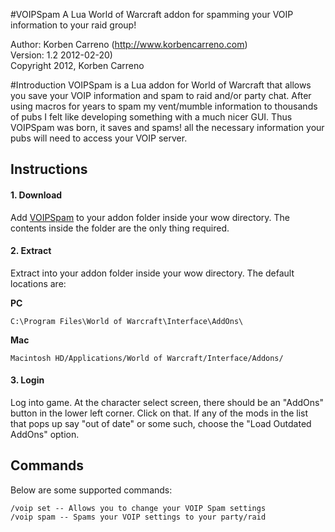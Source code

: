 #VOIPSpam
A Lua World of Warcraft addon for spamming your VOIP information to your raid group!

Author: Korben Carreno (http://www.korbencarreno.com)  
Version: 1.2 2012-02-20)   
Copyright 2012, Korben Carreno

#Introduction
VOIPSpam is a Lua addon for World of Warcraft that allows you save your VOIP information and spam to raid and/or party chat.
After using macros for years to spam my vent/mumble information to thousands of pubs I felt like developing something with a much nicer GUI.
Thus VOIPSpam was born, it saves and spams! all the necessary information your pubs will need to access your VOIP server. 

## Instructions

#### 1. Download
Add [VOIPSpam](https://github.com/KorbenC/VOIPSpam/archive/master.zip) to your addon folder inside your wow directory. The contents inside the folder are the only thing required.

#### 2. Extract
Extract into your addon folder inside your wow directory. The default locations are: 

**PC**
```
C:\Program Files\World of Warcraft\Interface\AddOns\
```
**Mac**
```
Macintosh HD/Applications/World of Warcraft/Interface/Addons/
```

#### 3. Login
Log into game. At the character select screen, there should be an "AddOns" button in the lower left corner. Click on that. If any of the mods in the list that pops up say "out of date" or some such, choose the "Load Outdated AddOns" option. 

## Commands
Below are some supported commands:

```
/voip set -- Allows you to change your VOIP Spam settings
/voip spam -- Spams your VOIP settings to your party/raid
```
